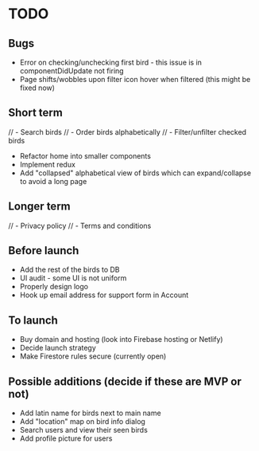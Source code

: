# TODO

## Bugs

- Error on checking/unchecking first bird - this issue is in componentDidUpdate not firing
- Page shifts/wobbles upon filter icon hover when filtered (this might be fixed now)

## Short term

// - Search birds
// - Order birds alphabetically
// - Filter/unfilter checked birds

- Refactor home into smaller components
- Implement redux
- Add "collapsed" alphabetical view of birds which can expand/collapse to avoid a long page

## Longer term

// - Privacy policy
// - Terms and conditions

## Before launch

- Add the rest of the birds to DB
- UI audit - some UI is not uniform
- Properly design logo
- Hook up email address for support form in Account

## To launch

- Buy domain and hosting (look into Firebase hosting or Netlify)
- Decide launch strategy
- Make Firestore rules secure (currently open)

## Possible additions (decide if these are MVP or not)

- Add latin name for birds next to main name
- Add "location" map on bird info dialog
- Search users and view their seen birds
- Add profile picture for users
